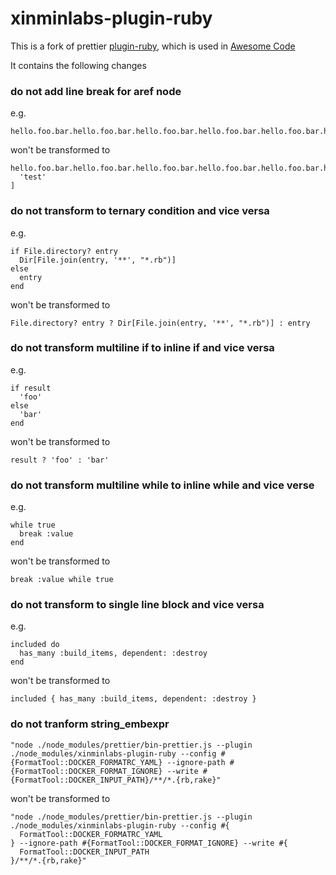 # xinminlabs-plugin-ruby

This is a fork of prettier [plugin-ruby](https://github.com/prettier/plugin-ruby),
which is used in [Awesome Code](https://awesomecode.io)

It contains the following changes

### do not add line break for aref node

e.g.

```
hello.foo.bar.hello.foo.bar.hello.foo.bar.hello.foo.bar.hello.foo.bar.hello['test']
```

won't be transformed to

```
hello.foo.bar.hello.foo.bar.hello.foo.bar.hello.foo.bar.hello.foo.bar.hello[
  'test'
]
```

### do not transform to ternary condition and vice versa

e.g.

```
if File.directory? entry
  Dir[File.join(entry, '**', "*.rb")]
else
  entry
end
```

won't be transformed to

```
File.directory? entry ? Dir[File.join(entry, '**', "*.rb")] : entry
```

### do not transform multiline if to inline if and vice versa

e.g.

```
if result
  'foo'
else
  'bar'
end
```

won't be transformed to

```
result ? 'foo' : 'bar'
```

### do not transform multiline while to inline while and vice verse

e.g.

```
while true
  break :value
end
```

won't be transformed to

```
break :value while true
```

### do not transform to single line block and vice versa

e.g.

```
included do
  has_many :build_items, dependent: :destroy
end
```

won't be transformed to

```
included { has_many :build_items, dependent: :destroy }
```

### do not tranform string_embexpr

```
"node ./node_modules/prettier/bin-prettier.js --plugin ./node_modules/xinminlabs-plugin-ruby --config #{FormatTool::DOCKER_FORMATRC_YAML} --ignore-path #{FormatTool::DOCKER_FORMAT_IGNORE} --write #{FormatTool::DOCKER_INPUT_PATH}/**/*.{rb,rake}"
```

won't be transformed to

```
"node ./node_modules/prettier/bin-prettier.js --plugin
./node_modules/xinminlabs-plugin-ruby --config #{
  FormatTool::DOCKER_FORMATRC_YAML
} --ignore-path #{FormatTool::DOCKER_FORMAT_IGNORE} --write #{
  FormatTool::DOCKER_INPUT_PATH
}/**/*.{rb,rake}"
```
